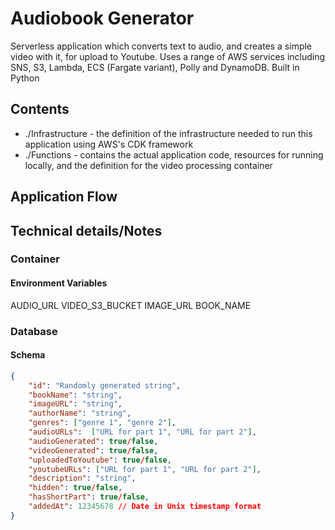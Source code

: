 # Audiobook Generator
Serverless application which converts text to audio, and creates a simple video with it, for upload to Youtube. Uses a range of AWS services including SNS, S3, Lambda, ECS (Fargate variant), Polly and DynamoDB. Built in Python

## Contents
* ./Infrastructure - the definition of the infrastructure needed to run this application using AWS's CDK framework
* ./Functions - contains the actual application code, resources for running locally, and the definition for the video processing container

## Application Flow

## Technical details/Notes
### Container
#### Environment Variables
AUDIO_URL
VIDEO_S3_BUCKET
IMAGE_URL
BOOK_NAME

### Database
#### Schema
```json
{
    "id": "Randomly generated string",
    "bookName": "string",
    "imageURL": "string",
    "authorName": "string",
    "genres": ["genre 1", "genre 2"],
    "audioURLs":  ["URL for part 1", "URL for part 2"],
    "audioGenerated": true/false,
    "videoGenerated": true/false,
    "uploadedToYoutube": true/false,
    "youtubeURLs": ["URL for part 1", "URL for part 2"],
    "description": "string",
    "hidden": true/false,
    "hasShortPart": true/false,
    "addedAt": 12345678 // Date in Unix timestamp format
}
```